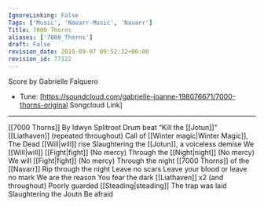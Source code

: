 ```yaml
---
IgnoreLinking: False
Tags: ['Music', 'Navarr-Music', 'Navarr']
Title: 7000 Thorns
aliases: ['7000_Thorns']
draft: False
revision_date: 2019-09-07 09:52:32+00:00
revision_id: 77122
---
```


Score by Gabrielle Falquero
* Tune: [https://soundcloud.com/gabrielle-joanne-198076671/7000-thorns-original Songcloud Link]
-------------------
[[7000 Thorns]]
By Idwyn Splitroot
Drum beat “Kill the [[Jotun]]”
[[Liathaven]] (repeated throughout)
Call of [[Winter magic|Winter Magic]], The Dead [[Will|will]] rise
Slaughtering the [[Jotun]], a voiceless demise
We [[Will|will]] [[Fight|fight]] (No mercy)
Through the [[Night|night]] (No mercy)
We will [[Fight|fight]] (No mercy)
Through the night
[[7000 Thorns]] of the [[Navarr]]
Rip through the night
Leave no scars
Leave your blood or leave no mark
We are the reason
You fear the dark
[[Liathaven]] x2 (and throughout)
Poorly guarded [[Steading|steading]]
The trap was laid
Slaughtering the Joutn
Be afraid